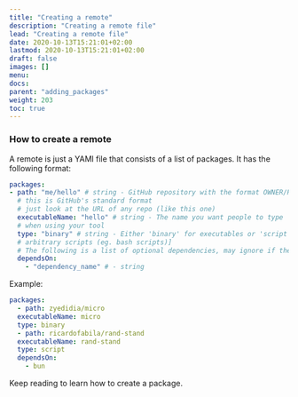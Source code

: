 ```yaml
---
title: "Creating a remote"
description: "Creating a remote file"
lead: "Creating a remote file"
date: 2020-10-13T15:21:01+02:00
lastmod: 2020-10-13T15:21:01+02:00
draft: false
images: []
menu:
docs:
parent: "adding_packages"
weight: 203
toc: true
---
```


### How to create a remote

A remote is just a YAMl file that consists of a list of packages. It has the following format:

``` yaml
packages:
- path: "me/hello" # string - GitHub repository with the format OWNER/REPO
  # this is GitHub's standard format
  # just look at the URL of any repo (like this one)
  executableName: "hello" # string - The name you want people to type
  # when using your tool
  type: "binary" # string - Either 'binary' for executables or 'script' for
  # arbitrary scripts (eg. bash scripts)]
  # The following is a list of optional dependencies, may ignore if there are none
  dependsOn:
    - "dependency_name" # - string
```

Example:

``` yaml
packages:
  - path: zyedidia/micro
  executableName: micro
  type: binary
  - path: ricardofabila/rand-stand
  executableName: rand-stand
  type: script
  dependsOn:
    - bun
```

Keep reading to learn how to create a package.
